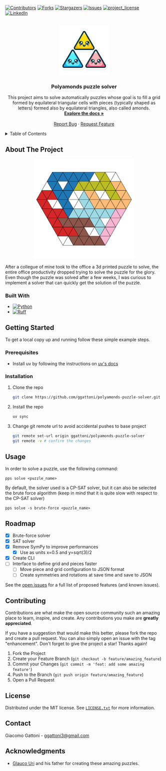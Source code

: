 <!-- Improved compatibility of back to top link: See: https://github.com/othneildrew/Best-README-Template/pull/73 -->
<a id="readme-top"></a>
<!--
*** Thanks for checking out the Best-README-Template. If you have a suggestion
*** that would make this better, please fork the repo and create a pull request
*** or simply open an issue with the tag "enhancement".
*** Don't forget to give the project a star!
*** Thanks again! Now go create something AMAZING! :D
-->

<!-- PROJECT SHIELDS -->
<!--
*** I'm using markdown "reference style" links for readability.
*** Reference links are enclosed in brackets [ ] instead of parentheses ( ).
*** See the bottom of this document for the declaration of the reference variables
*** for contributors-url, forks-url, etc. This is an optional, concise syntax you may use.
*** https://www.markdownguide.org/basic-syntax/#reference-style-links
-->
[![Contributors][contributors-shield]][contributors-url]
[![Forks][forks-shield]][forks-url]
[![Stargazers][stars-shield]][stars-url]
[![Issues][issues-shield]][issues-url]
[![project_license][license-shield]][license-url]
[![LinkedIn][linkedin-shield]][linkedin-url]

<!-- PROJECT LOGO -->
<br />
<div align="center">
  <a href="https://github.com/ggattoni/polyamonds-puzzle-solver">
    <img src="assets/images/logo.png" alt="Logo" width="160" height="160">
  </a>

<h3 align="center">Polyamonds puzzle solver</h3>

  <p align="center">
    This project aims to solve automatically puzzles whose goal is to fill a grid formed by equilateral triangular cells with pieces (typically shaped as letters) formed also by equilateral triangles, also called amonds.
    <br />
    <a href="https://github.com/ggattoni/polyamonds-puzzle-solver"><strong>Explore the docs »</strong></a>
    <br />
    <br />
    <!-- <a href="https://github.com/ggattoni/polyamonds-puzzle-solver">View Demo</a>
    &middot; -->
    <a href="https://github.com/ggattoni/polyamonds-puzzle-solver/issues/new?labels=bug&template=bug-report---.md">Report Bug</a>
    &middot;
    <a href="https://github.com/ggattoni/polyamonds-puzzle-solver/issues/new?labels=enhancement&template=feature-request---.md">Request Feature</a>
  </p>
</div>

<!-- TABLE OF CONTENTS -->
<details>
  <summary>Table of Contents</summary>
  <ol>
    <li>
      <a href="#about-the-project">About The Project</a>
      <ul>
        <li><a href="#built-with">Built With</a></li>
      </ul>
    </li>
    <li>
      <a href="#getting-started">Getting Started</a>
      <ul>
        <li><a href="#prerequisites">Prerequisites</a></li>
        <li><a href="#installation">Installation</a></li>
      </ul>
    </li>
    <li><a href="#usage">Usage</a></li>
    <li><a href="#roadmap">Roadmap</a></li>
    <li><a href="#contributing">Contributing</a></li>
    <li><a href="#license">License</a></li>
    <li><a href="#contact">Contact</a></li>
    <li><a href="#acknowledgments">Acknowledgments</a></li>
  </ol>
</details>

<!-- ABOUT THE PROJECT -->
## About The Project

<!-- [![Product Name Screen Shot][product-screenshot]](https://xtech.ai/) -->
<div align="center">
  <a href="https://xtech.ai/">
    <img src="assets/images/xtechai.png" alt="XTECH.AI puzzle" width="320" height="320">
  </a>
</div>

After a collegue of mine took to the office a 3d printed puzzle to solve, the entire office productivity dropped trying to solve the puzzle for the glory. Even though the puzzle was solved after a few weeks, I was curious to implement a solver that can quickly get the solution of the puzzle.

<!-- <p align="right">(<a href="#readme-top">back to top</a>)</p> -->

### Built With

* [![Python][Python]][Python-url]
* [![Ruff][Ruff]][Ruff-url]

<!-- <p align="right">(<a href="#readme-top">back to top</a>)</p> -->

<!-- GETTING STARTED -->
## Getting Started

To get a local copy up and running follow these simple example steps.

### Prerequisites

* Install uv by following the instructions on [uv's docs](https://docs.astral.sh/uv/getting-started/installation/)

### Installation

1. Clone the repo
   ```sh
   git clone https://github.com/ggattoni/polyamonds-puzzle-solver.git
   ```
2. Install the repo
   ```sh
   uv sync
   ```
3. Change git remote url to avoid accidental pushes to base project
   ```sh
   git remote set-url origin ggattoni/polyamonds-puzzle-solver
   git remote -v # confirm the changes
   ```

<!-- <p align="right">(<a href="#readme-top">back to top</a>)</p> -->

<!-- USAGE EXAMPLES -->
## Usage

In order to solve a puzzle, use the following command:
```
pps solve <puzzle_name>
```
By default, the solver used is a CP-SAT solver, but it can also be selected the brute force algorithm (keep in mind that it is quite slow with respect to the CP-SAT solver)
```
pps solve -s brute-force <puzzle_name>
```

<!-- _For more examples, please refer to the [Documentation](https://example.com)_ -->

<!-- <p align="right">(<a href="#readme-top">back to top</a>)</p> -->

<!-- ROADMAP -->
## Roadmap

- [x] Brute-force solver
- [x] SAT solver
- [x] Remove SymPy to improve performances
  - [x] Use as units x=0.5 and y=sqrt(3)/2
- [x] Create CLI
- [ ] Interface to define grid and pieces faster
  - [ ] Move piece and grid configuration to JSON format
  - [ ] Create symmetries and rotations at save time and save to JSON

See the [open issues](https://github.com/ggattoni/polyamonds-puzzle-solver/issues) for a full list of proposed features (and known issues).

<!-- <p align="right">(<a href="#readme-top">back to top</a>)</p> -->

<!-- CONTRIBUTING -->
## Contributing

Contributions are what make the open source community such an amazing place to learn, inspire, and create. Any contributions you make are **greatly appreciated**.

If you have a suggestion that would make this better, please fork the repo and create a pull request. You can also simply open an issue with the tag "enhancement".
Don't forget to give the project a star! Thanks again!

1. Fork the Project
2. Create your Feature Branch (`git checkout -b feature/amazing_feature`)
3. Commit your Changes (`git commit -m 'feat: add some amazing feature'`)
4. Push to the Branch (`git push origin feature/amazing_feature`)
5. Open a Pull Request

<!-- <p align="right">(<a href="#readme-top">back to top</a>)</p> -->

<!-- ### Top contributors:

<a href="https://github.com/ggattoni/polyamonds-puzzle-solver/graphs/contributors">
  <img src="https://contrib.rocks/image?repo=ggattoni/polyamonds-puzzle-solver" alt="contrib.rocks image" />
</a> -->

<!-- LICENSE -->
## License

Distributed under the MIT license. See [`LICENSE.txt`](LICENSE.txt) for more information.

<!-- <p align="right">(<a href="#readme-top">back to top</a>)</p> -->

<!-- CONTACT -->
## Contact

Giacomo Gattoni - ggattoni3@gmail.com

<!-- Project Link: [https://github.com/ggattoni/polyamonds-puzzle-solver](https://github.com/ggattoni/polyamonds-puzzle-solver) -->

<!-- <p align="right">(<a href="#readme-top">back to top</a>)</p> -->

<!-- ACKNOWLEDGMENTS -->
## Acknowledgments

* [Glauco Uri](https://github.com/glaucouri) and his father for creating these amazing puzzles.

<!-- <p align="right">(<a href="#readme-top">back to top</a>)</p> -->

<!-- MARKDOWN LINKS & IMAGES -->
<!-- https://www.markdownguide.org/basic-syntax/#reference-style-links -->
[contributors-shield]: https://img.shields.io/github/contributors/ggattoni/polyamonds-puzzle-solver.svg?style=for-the-badge
[contributors-url]: https://github.com/ggattoni/polyamonds-puzzle-solver/graphs/contributors
[forks-shield]: https://img.shields.io/github/forks/ggattoni/polyamonds-puzzle-solver.svg?style=for-the-badge
[forks-url]: https://github.com/ggattoni/polyamonds-puzzle-solver/network/members
[stars-shield]: https://img.shields.io/github/stars/ggattoni/polyamonds-puzzle-solver.svg?style=for-the-badge
[stars-url]: https://github.com/ggattoni/polyamonds-puzzle-solver/stargazers
[issues-shield]: https://img.shields.io/github/issues/ggattoni/polyamonds-puzzle-solver.svg?style=for-the-badge
[issues-url]: https://github.com/ggattoni/polyamonds-puzzle-solver/issues
[license-shield]: https://img.shields.io/github/license/ggattoni/polyamonds-puzzle-solver.svg?style=for-the-badge
[license-url]: https://github.com/ggattoni/polyamonds-puzzle-solver/blob/master/LICENSE.txt
[linkedin-shield]: https://img.shields.io/badge/-LinkedIn-black.svg?style=for-the-badge&logo=linkedin&colorB=555
[linkedin-url]: https://linkedin.com/in/giacomo-gattoni
[product-screenshot]: assets/images/xtechai.png
[Python]: https://img.shields.io/badge/python-3776AB?style=for-the-badge&logo=python&logoColor=white
[Python-url]: https://www.python.org/
[SymPy]: https://img.shields.io/badge/sympy-3B5526?style=for-the-badge&logo=sympy&logoColor=white
[SymPy-url]: https://www.sympy.org/
[Ruff]: https://img.shields.io/badge/ruff-D7FF64?style=for-the-badge&logo=ruff&logoColor=black
[Ruff-url]: https://docs.astral.sh/ruff/